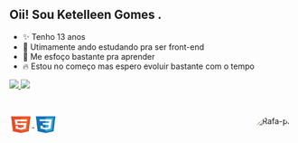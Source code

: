 ## Oii! Sou Ketelleen Gomes .

- ✨ Tenho  13 anos
- 🌱 Utimamente ando estudando pra ser front-end
- 💪 Me esfoço bastante pra aprender 
- 🔥 Estou no começo mas espero evoluir bastante com o tempo 

<div>
  <a href="https://github.com/Ketelleen">
 <img height="145em" src="https://github-readme-stats.vercel.app/api?username=Ketelleen&show_icons=true&theme=dracula&include_all_commits=true&count_private=true"/>
 <img height="145em" src="https://github-readme-stats.vercel.app/api/top-langs/?username=Ketelleen&layout=compact&langs_count=7&theme=dracula"/>
 </div>
  
  ##
  
  
 <div style="display: inline_block"><br>
  <img align="center" alt="kete-HTML" height="30" width="40" src="https://raw.githubusercontent.com/devicons/devicon/master/icons/html5/html5-original.svg">
  <img align="center" alt="kete-CSS" height="30" width="40" src="https://raw.githubusercontent.com/devicons/devicon/master/icons/css3/css3-original.svg">
  <img align="right" alt="Rafa-pic" height="150" style="border-radius:50px;" src="https://cdn.discordapp.com/attachments/941760390939938886/944266672804601946/Webp.net-gifmaker.gif">
 

  </div>
 

